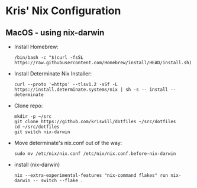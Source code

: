 # Kris' Nix Configuration

## MacOS - using nix-darwin

* Install Homebrew:

      /bin/bash -c "$(curl -fsSL https://raw.githubusercontent.com/Homebrew/install/HEAD/install.sh)"

* Install Determinate Nix Installer:

      curl --proto '=https' --tlsv1.2 -sSf -L https://install.determinate.systems/nix | sh -s -- install --determinate

* Clone repo:

      mkdir -p ~/src
      git clone https://github.com/kriswill/dotfiles ~/src/dotfiles
      cd ~/src/dotfiles
      git switch nix-darwin

* Move determinate's nix.conf out of the way:

      sudo mv /etc/nix/nix.conf /etc/nix/nix.conf.before-nix-darwin

* install (nix-darwin)

      nix --extra-experimental-features "nix-command flakes" run nix-darwin -- switch --flake .
